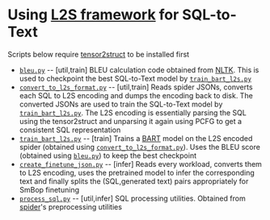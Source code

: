 # Using [L2S framework](https://aclanthology.org/2021.naacl-main.220/) for SQL-to-Text

Scripts below require [tensor2struct](https://github.com/berlino/tensor2struct-public) to be installed first

* [`bleu.py`](bleu.py) -- [util,train] BLEU calculation code obtained from [NLTK](https://www.nltk.org/). This is used to checkpoint the best SQL-to-Text model by [`train_bart_l2s.py`](train_bart_l2s.py)
* [`convert_to_l2s_format.py`](convert_to_l2s_format.py) -- [util,train] Reads spider JSONs, converts each SQL to L2S encoding and dumps the encoding back to disk. The converted JSONs are used to train the SQL-to-Text model by [`train_bart_l2s.py`](train_bart_l2s.py). The L2S encoding is essentially parsing the SQL using the tensor2struct and unparsing it again using PCFG to get a consistent SQL representation
* [`train_bart_l2s.py`](train_bart_l2s.py) -- [train] Trains a [BART](https://huggingface.co/docs/transformers/main/en/model_doc/bart#bart) model on the L2S encoded spider (obtained using [`convert_to_l2s_format.py`](convert_to_l2s_format.py)). Uses the BLEU score (obtained using [`bleu.py`](bleu.py)) to keep the best checkpoint
* [`create_finetune_json.py`](create_finetune_json.py) -- [infer] Reads every workload, converts them to L2S encoding, uses the pretrained model to infer the corresponding text and finally splits the (SQL,generated text) pairs appropriately for SmBop finetuning
* [`process_sql.py`](process_sql.py) -- [util,infer] SQL processing utilities. Obtained from [spider](https://github.com/taoyds/spider/blob/master/process_sql.py)'s preprocessing utilities
